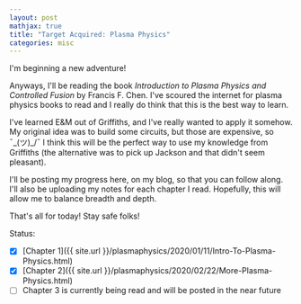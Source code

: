 ```yaml
---
layout: post
mathjax: true
title: "Target Acquired: Plasma Physics"
categories: misc
---
```


I'm beginning a new adventure!


Anyways, I'll be reading the book *Introduction to Plasma Physics and Controlled Fusion* by Francis F. Chen.
I've scoured the internet for plasma physics books to read and I really do think that this is the best way to learn.

I've learned E&M out of Griffiths, and I've really wanted to apply it somehow.
My original idea was to build some circuits, but those are expensive, so ¯\_(ツ)_/¯
I think this will be the perfect way to use my knowledge from Griffiths (the alternative was to pick up Jackson and that didn't seem pleasant).

I'll be posting my progress here, on my blog, so that you can follow along.
I'll also be uploading my notes for each chapter I read.
Hopefully, this will allow me to balance breadth and depth.

That's all for today! Stay safe folks!

Status:
- [X] [Chapter 1]({{ site.url }}/plasmaphysics/2020/01/11/Intro-To-Plasma-Physics.html)
- [X] [Chapter 2]({{ site.url }}/plasmaphysics/2020/02/22/More-Plasma-Physics.html)
- [ ] Chapter 3 is currently being read and will be posted in the near future

